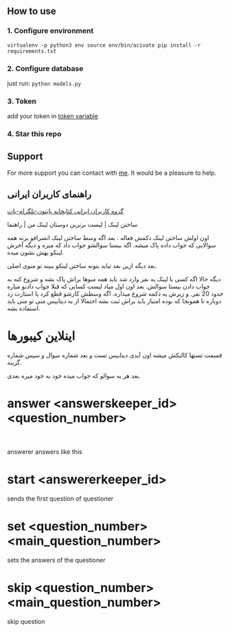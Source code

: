 ## How to use
### 1. Configure environment
``virtualenv -p python3 env
source env/bin/acivate
pip install -r requirements.txt``
### 2. Configure database
just run:
``python models.py``
### 3. Token
add your token in [token variable](https://github.com/alistvt/friendship-quiz-bot/blob/master/consts/token.py)
### 4. Star this repo
## Support
For more support you can contact with [me](t.me/alistvt). It would be a pleasure to help.

## راهنمای کاربران ایرانی
[گروه کاربران ایرانی کتابخانه پایتون-تلگرام-بات](t.me/ptbir)

ساختن لینک | لیست برترین دوستان
لینک من | راهنما

اون اولش ساختن لینک دکمش فعاله . بعد اگه وسط ساختن لینک انصرافو بزنه همه سوالایی که جواب داده پاک میشه.
اگه بیستا سوالشو جواب داد که میره و دیگه آخرش لینکو بهش نشون میده.

بعد دیگه ازین بعد نباید بتونه ساختن لینکو ببینه تو منوی اصلی.

دیگه حالا اگه کسی با لینک یه نفر وارد شد باید همه منوها براش پاک بشه و شروع کنه به جواب دادن بیستا سوالش.
بعد اون اول میاد لیست کسایی که قبلا جواب دادنو میاره حدود 20 نفر. و زیرش یه دکمه شروع میذاره.
اگه وسطش کارشو قطع کرد یا استارت زد دوباره تا همونجا که بوده امتیاز باید براش ثبت بشه
احتمالا از یه دیتابیس منی تو منی باید استفاده بشه.

# اینلاین کیبورها
قسمت تستها کالبکش میشه اون آیدی دیتابیس تست و بعد شماره سوال و سپس شماره گزینه.

بعد هر یه سوالو که جواب میده خود به خود میره بعدی.

# answer <answerskeeper_id> <question_number> <option>
  answerer answers like this

# start <answererkeeper_id>
  sends the first question of questioner

# set <question_number> <main_question_number> <answer>
  sets the answers of the questioner

# skip <question_number> <main_question_number>
  skip question
